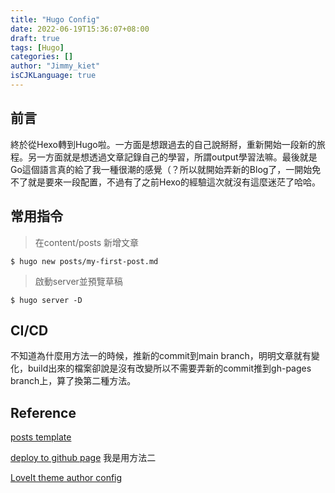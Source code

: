 ```yaml
---
title: "Hugo Config"
date: 2022-06-19T15:36:07+08:00
draft: true
tags: [Hugo]
categories: []
author: "Jimmy_kiet"
isCJKLanguage: true
---
```


## 前言

終於從Hexo轉到Hugo啦。一方面是想跟過去的自己說掰掰，重新開始一段新的旅程。另一方面就是想透過文章記錄自己的學習，所謂output學習法嘛。最後就是Go這個語言真的給了我一種很潮的感覺（？所以就開始弄新的Blog了，一開始免不了就是要來一段配置，不過有了之前Hexo的經驗這次就沒有這麼迷茫了哈哈。

## 常用指令

> 在content/posts 新增文章
```
$ hugo new posts/my-first-post.md
```
> 啟動server並預覽草稿
```
$ hugo server -D
```

## CI/CD

不知道為什麼用方法一的時候，推新的commit到main branch，明明文章就有變化，build出來的檔案卻說是沒有改變所以不需要弄新的commit推到gh-pages branch上，算了換第二種方法。

## Reference

[posts template](https://jimmylin212.github.io/post/0004_hugo_other_and_cheat_sheet/)

[deploy to github page](https://www.zoeydc.com/zh/posts/2021-05-23-hugo-website_github-pages_custom-domain/) 我是用方法二

[LoveIt theme author config](https://hugoloveit.com/zh-cn/theme-documentation-basics/#21-%E5%88%9B%E5%BB%BA%E4%BD%A0%E7%9A%84%E9%A1%B9%E7%9B%AE)